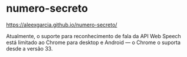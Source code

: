 # numero-secreto

https://aleexgarcia.github.io/numero-secreto/
 
Atualmente, o suporte para reconhecimento de fala da API Web Speech está limitado ao Chrome para desktop e Android — o Chrome o suporta desde a versão 33.
